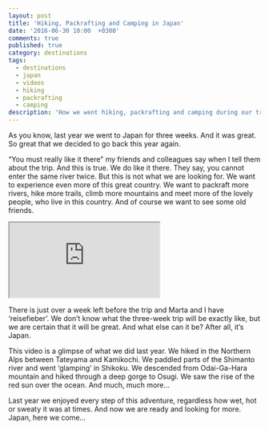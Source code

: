 ```yaml
---
layout: post
title: 'Hiking, Packrafting and Camping in Japan'
date: '2016-06-30 10:00  +0300'
comments: true
published: true
category: destinations
tags:
  - destinations
  - japan
  - videos
  - hiking
  - packrafting
  - camping
description: 'How we went hiking, packrafting and camping during our trip in Japan in 2015.'
---
```


As you know, last year we went to Japan for three weeks. And it was great. So great that we decided to go back this year again. 

“You must really like it there” my friends and colleagues say when I tell them about the trip. And this is true. We do like it there. They say, you cannot enter the same river twice. But this is not what we are looking for. We want to experience even more of this great country. We want to packraft more rivers, hike more trails, climb more mountains and meet more of the lovely people, who live in this country. And of course we want to see some old friends. 

<div class="embed-responsive embed-responsive-16by9">
    <iframe class="embed-responsive-item" src="https://www.youtube.com/embed/k6IzwpS9YwI"></iframe>
</div>


<!--more-->

There is just over a week left before the trip and Marta and I have ‘reisefieber’.  We don’t know what the three-week trip will be exactly like, but we are certain that it will be great. And what else can it be? After all, it’s Japan.

This video is a glimpse of what we did last year. We hiked in the Northern Alps between Tateyama and Kamikochi. We paddled parts of the Shimanto river and went ‘glamping’ in Shikoku. We descended from Odai-Ga-Hara mountain and hiked through a deep gorge to Osugi. We saw the rise of the red sun over the ocean. And much, much more… 

Last year we enjoyed every step of this adventure, regardless how wet, hot or sweaty it was at times. And now we are ready and looking for more. Japan, here we come…
